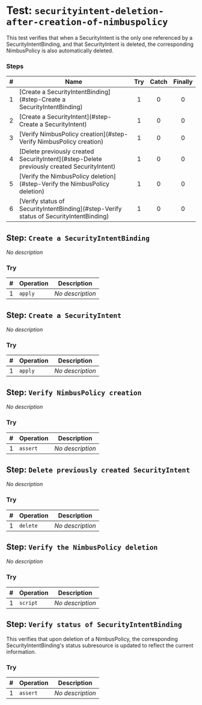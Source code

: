 # Test: `securityintent-deletion-after-creation-of-nimbuspolicy`

This test verifies that when a SecurityIntent is the only one referenced by a SecurityIntentBinding, and that  SecurityIntent is deleted, the corresponding NimbusPolicy is also automatically deleted.


### Steps

| # | Name | Try | Catch | Finally |
|:-:|---|:-:|:-:|:-:|
| 1 | [Create a SecurityIntentBinding](#step-Create a SecurityIntentBinding) | 1 | 0 | 0 |
| 2 | [Create a SecurityIntent](#step-Create a SecurityIntent) | 1 | 0 | 0 |
| 3 | [Verify NimbusPolicy creation](#step-Verify NimbusPolicy creation) | 1 | 0 | 0 |
| 4 | [Delete previously created SecurityIntent](#step-Delete previously created SecurityIntent) | 1 | 0 | 0 |
| 5 | [Verify the NimbusPolicy deletion](#step-Verify the NimbusPolicy deletion) | 1 | 0 | 0 |
| 6 | [Verify status of SecurityIntentBinding](#step-Verify status of SecurityIntentBinding) | 1 | 0 | 0 |

## Step: `Create a SecurityIntentBinding`

*No description*

### Try

| # | Operation | Description |
|:-:|---|---|
| 1 | `apply` | *No description* |

## Step: `Create a SecurityIntent`

*No description*

### Try

| # | Operation | Description |
|:-:|---|---|
| 1 | `apply` | *No description* |

## Step: `Verify NimbusPolicy creation`

*No description*

### Try

| # | Operation | Description |
|:-:|---|---|
| 1 | `assert` | *No description* |

## Step: `Delete previously created SecurityIntent`

*No description*

### Try

| # | Operation | Description |
|:-:|---|---|
| 1 | `delete` | *No description* |

## Step: `Verify the NimbusPolicy deletion`

*No description*

### Try

| # | Operation | Description |
|:-:|---|---|
| 1 | `script` | *No description* |

## Step: `Verify status of SecurityIntentBinding`

This verifies that upon deletion of a NimbusPolicy, the corresponding SecurityIntentBinding's status subresource is updated to reflect the current information.


### Try

| # | Operation | Description |
|:-:|---|---|
| 1 | `assert` | *No description* |

